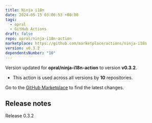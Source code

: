 ```yaml
---
title: Ninja i18n
date: 2024-05-15 03:06:53 +00:00
tags:
  - opral
  - GitHub Actions
draft: false
repo: opral/ninja-i18n-action
marketplace: https://github.com/marketplace/actions/ninja-i18n
version: v0.3.2
dependentsNumber: "10"
---
```



Version updated for **opral/ninja-i18n-action** to version **v0.3.2**.
- This action is used across all versions by **10** repositories.

Go to the [GitHub Marketplace](https://github.com/marketplace/actions/ninja-i18n) to find the latest changes.

## Release notes

Release 0.3.2

